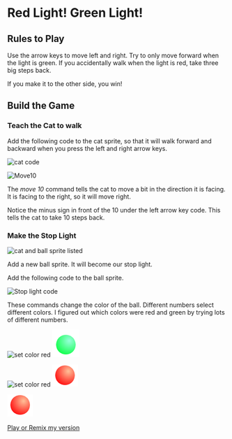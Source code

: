 # Red Light! Green Light!

## Rules to Play

Use the arrow keys to move left and right.
Try to only move forward when the light is green. 
If you accidentally walk when the light is red, take three big steps back.

If you make it to the other side, you win!

## Build the Game

### Teach the Cat to walk

Add the following code to the cat sprite, so that it will walk forward and backward when you press the left and right arrow keys.

![cat code](catwalkcode.png)

![Move10](move10.png)

The *move 10* command tells the cat to move a bit in the direction it is facing. It is facing to the right, so it will move right.

Notice the minus sign in front of the 10 under the left arrow key code. This tells the cat to take 10 steps back.

### Make the Stop Light

![cat and ball sprite listed](/Downloads/catandballsprites.png)

Add a new ball sprite. It will become our stop light.

Add the following code to the ball sprite.

![Stop light code](/Downloads/redlightcode.png)

These commands change the color of the ball. Different numbers select different colors. I figured out which colors were red and green by trying lots of different numbers.

![set color red](setcolorto180.png) ![Green ball](greenball.png)

![set color red](setcolorto255.png) ![Red ball](redball.png)


![Red Ball](redball.png)

[Play or Remix my version](https://scratch.mit.edu/projects/170705647/)
